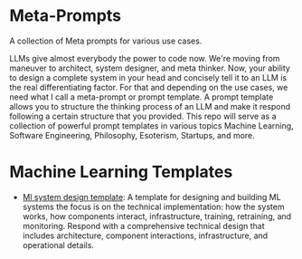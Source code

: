 # Meta-Prompts
A collection of Meta prompts for  various use cases.

LLMs give almost everybody the power to code now. We're moving from maneuver to architect, system designer, and meta thinker. Now, your ability to design a complete system in your head and concisely tell it to an LLM is the real differentiating factor. For that and depending on the use cases, we need what I call a meta-prompt or prompt template. A prompt template allows you to structure the thinking process of an LLM and make it respond following a certain structure that you provided. This repo will serve as a collection of powerful prompt templates in various topics Machine Learning, Software Engineering, Philosophy, Esoterism, Startups, and more.


# Machine Learning Templates

- [Ml system design template]('https://github.com/NembotJules/Meta-Prompts/blob/main/Ml-system-design-template'): A template for designing and building ML systems the focus is on the technical implementation: how the system works, how components interact, infrastructure, training, retraining, and monitoring. Respond with a comprehensive technical design that includes architecture, component interactions, infrastructure, and operational details.
